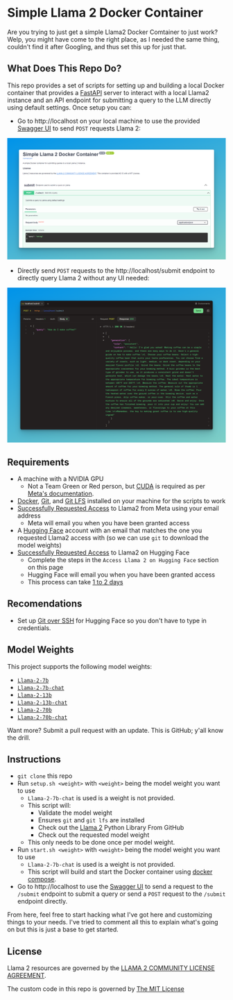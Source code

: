 # Simple Llama 2 Docker Container

Are you trying to just get a simple Llama2 Docker Comtainer to just work?  Welp, you might have come to the right place, as I needed the same thing, couldn't find it after Googling, and thus set this up for just that.

## What Does This Repo Do?

This repo provides a set of scripts for setting up and building a local Docker container that provides a [FastAPI](https://fastapi.tiangolo.com/) server to interact with a local Llama2 instance and an API endpoint for submitting a query to the LLM directly using default settings.  Once setup you can:

- Go to http://localhost on your local machine to use the provided [Swagger UI](https://swagger.io/tools/swagger-ui/) to send `POST` requests Llama 2:

![Example of using Swagger UI to interact with the Docker container](images/swaggerUiExample.png)

- Directly send `POST` requests to the http://localhost/submit endpoint to directly query Llama 2 without any UI needed:

![Example of a direct POST request to interact with the Docker container](images/postRequestExample.png)

## Requirements

- A machine with a NVIDIA GPU
    - Not a Team Green or Red person, but [CUDA](https://developer.nvidia.com/cuda-toolkit) is required as per [Meta's documentation](https://github.com/facebookresearch/llama#setup).
- [Docker](https://www.docker.com/), [Git](https://git-scm.com/), and [Git LFS](https://git-lfs.com/) installed on your machine for the scripts to work
- [Successfully Requested Access](https://ai.meta.com/resources/models-and-libraries/llama-downloads/) to Llama2 from Meta using your email address
    - Meta will email you when you have been granted access
- A [Hugging Face](https://huggingface.co/) account with an email that matches the one you requested Llama2 access with (so we can use `git` to download the model weights)
- [Successfully Requested Access](https://huggingface.co/meta-llama/Llama-2-7b) to Llama2 on Hugging Face
    - Complete the steps in the `Access Llama 2 on Hugging Face` section on this page
    - Hugging Face will email you when you have been granted access
    - This process can take [1 to 2 days](https://github.com/facebookresearch/llama#access-on-hugging-face)

## Recomendations

- Set up [Git over SSH](https://huggingface.co/docs/hub/security-git-ssh) for Hugging Face so you don't have to type in credentials.

## Model Weights

This project supports the following model weights:

- [`Llama-2-7b`](https://huggingface.co/meta-llama/Llama-2-7b)
- [`Llama-2-7b-chat`](https://huggingface.co/meta-llama/Llama-2-7b-chat)
- [`Llama-2-13b`](https://huggingface.co/meta-llama/Llama-2-13b)
- [`Llama-2-13b-chat`](https://huggingface.co/meta-llama/Llama-2-13b-chat)
- [`Llama-2-70b`](https://huggingface.co/meta-llama/Llama-2-70b)
- [`Llama-2-70b-chat`](https://huggingface.co/meta-llama/Llama-2-70b-chat)

Want more?  Submit a pull request with an update.  This is GitHub; y'all know the drill.

## Instructions

- `git clone` this repo
- Run `setup.sh <weight>` with `<weight>` being the model weight you want to use
    - `Llama-2-7b-chat` is used is a weight is not provided.
    - This script will:
        - Validate the model weight
        - Ensures `git` and `git lfs` are installed
        - Check out the [Llama 2](https://github.com/facebookresearch/llama) Python Library From GitHub
        - Check out the requested model weight
    - This only needs to be done once per model weight.
- Run `start.sh <weight>` with `<weight>` being the model weight you want to use
    - `Llama-2-7b-chat` is used is a weight is not provided.
    - This script will build and start the Docker container using [docker compose](https://docs.docker.com/compose/).
- Go to http://localhost to use the [Swagger UI](https://swagger.io/tools/swagger-ui/) to send a request to the `/submit` endpoint to submit a query or send a `POST` request to the `/submit` endpoint directly.

From here, feel free to start hacking what I've got here and customizing things to your needs.  I've tried to comment all this to explain what's going on but this is just a base to get started.

## License

Llama 2 resources are governed by the [LLAMA 2 COMMUNITY LICENSE AGREEMENT](https://github.com/facebookresearch/llama/blob/main/LICENSE).

The custom code in this repo is governed by [The MIT License](https://opensource.org/license/mit/)
